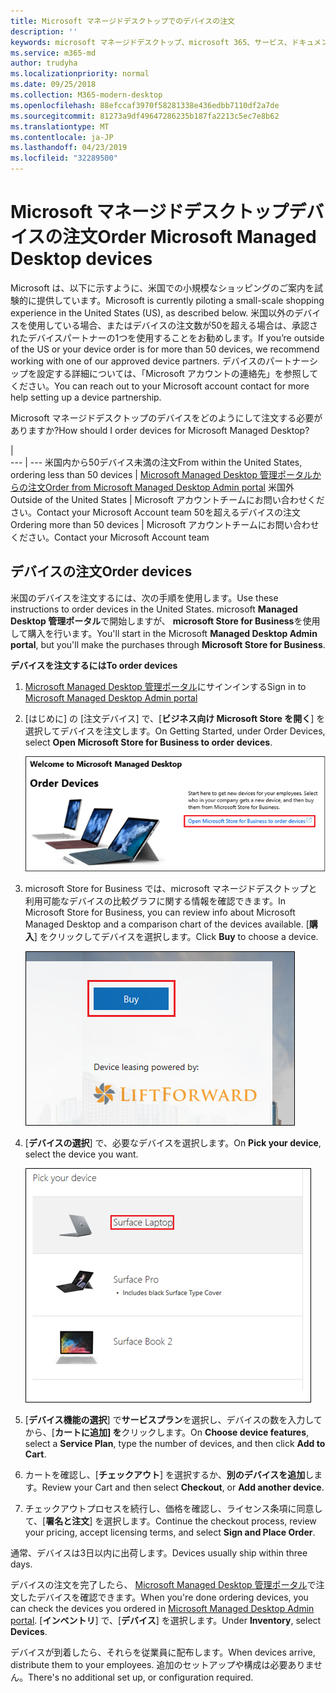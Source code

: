 ```yaml
---
title: Microsoft マネージドデスクトップでのデバイスの注文
description: ''
keywords: microsoft マネージドデスクトップ、microsoft 365、サービス、ドキュメント
ms.service: m365-md
author: trudyha
ms.localizationpriority: normal
ms.date: 09/25/2018
ms.collection: M365-modern-desktop
ms.openlocfilehash: 88efccaf3970f58281338e436edbb7110df2a7de
ms.sourcegitcommit: 81273a9df49647286235b187fa2213c5ec7e8b62
ms.translationtype: MT
ms.contentlocale: ja-JP
ms.lasthandoff: 04/23/2019
ms.locfileid: "32289500"
---
```

# <a name="order-microsoft-managed-desktop-devices"></a><span data-ttu-id="f22da-103">Microsoft マネージドデスクトップデバイスの注文</span><span class="sxs-lookup"><span data-stu-id="f22da-103">Order Microsoft Managed Desktop devices</span></span>

<span data-ttu-id="f22da-104">Microsoft は、以下に示すように、米国での小規模なショッピングのご案内を試験的に提供しています。</span><span class="sxs-lookup"><span data-stu-id="f22da-104">Microsoft is currently piloting a small-scale shopping experience in the United States (US), as described below.</span></span> <span data-ttu-id="f22da-105">米国以外のデバイスを使用している場合、またはデバイスの注文数が50を超える場合は、承認されたデバイスパートナーの1つを使用することをお勧めします。</span><span class="sxs-lookup"><span data-stu-id="f22da-105">If you’re outside of the US or your device order is for more than 50 devices, we recommend working with one of our approved device partners.</span></span> <span data-ttu-id="f22da-106">デバイスのパートナーシップを設定する詳細については、「Microsoft アカウントの連絡先」を参照してください。</span><span class="sxs-lookup"><span data-stu-id="f22da-106">You can reach out to your Microsoft account contact for more help setting up a device partnership.</span></span>

<span data-ttu-id="f22da-107">Microsoft マネージドデスクトップのデバイスをどのようにして注文する必要がありますか?</span><span class="sxs-lookup"><span data-stu-id="f22da-107">How should I order devices for Microsoft Managed Desktop?</span></span>

  |   
 --- | ---
<span data-ttu-id="f22da-108">米国内から50デバイス未満の注文</span><span class="sxs-lookup"><span data-stu-id="f22da-108">From within the United States, ordering less than 50 devices</span></span> | [<span data-ttu-id="f22da-109">Microsoft Managed Desktop 管理ポータルからの注文</span><span class="sxs-lookup"><span data-stu-id="f22da-109">Order from Microsoft Managed Desktop Admin portal</span></span>](https://aka.ms/mmdportal)
<span data-ttu-id="f22da-110">米国外</span><span class="sxs-lookup"><span data-stu-id="f22da-110">Outside of the United States</span></span> | <span data-ttu-id="f22da-111">Microsoft アカウントチームにお問い合わせください。</span><span class="sxs-lookup"><span data-stu-id="f22da-111">Contact your Microsoft Account team</span></span>
<span data-ttu-id="f22da-112">50を超えるデバイスの注文</span><span class="sxs-lookup"><span data-stu-id="f22da-112">Ordering more than 50 devices</span></span> | <span data-ttu-id="f22da-113">Microsoft アカウントチームにお問い合わせください。</span><span class="sxs-lookup"><span data-stu-id="f22da-113">Contact your Microsoft Account team</span></span>

## <a name="order-devices"></a><span data-ttu-id="f22da-114">デバイスの注文</span><span class="sxs-lookup"><span data-stu-id="f22da-114">Order devices</span></span>
<span data-ttu-id="f22da-115">米国のデバイスを注文するには、次の手順を使用します。</span><span class="sxs-lookup"><span data-stu-id="f22da-115">Use these instructions to order devices in the United States.</span></span> <span data-ttu-id="f22da-116">microsoft **Managed Desktop 管理ポータル**で開始しますが、 **microsoft Store for Business**を使用して購入を行います。</span><span class="sxs-lookup"><span data-stu-id="f22da-116">You'll start in the Microsoft **Managed Desktop Admin portal**, but you'll make the purchases through **Microsoft Store for Business**.</span></span> 

 <span data-ttu-id="f22da-117">**デバイスを注文するには**</span><span class="sxs-lookup"><span data-stu-id="f22da-117">**To order devices**</span></span>
 1. <span data-ttu-id="f22da-118">[Microsoft Managed Desktop 管理ポータル](https://aka.ms/mmdportal)にサインインする</span><span class="sxs-lookup"><span data-stu-id="f22da-118">Sign in to [Microsoft Managed Desktop Admin portal](https://aka.ms/mmdportal)</span></span>
 2. <span data-ttu-id="f22da-119">[はじめに] の [注文デバイス] で、[**ビジネス向け Microsoft Store を開く**] を選択してデバイスを注文します。</span><span class="sxs-lookup"><span data-stu-id="f22da-119">On Getting Started, under Order Devices, select **Open Microsoft Store for Business to order devices**.</span></span>
 
    ![作業の開始、デバイスの注文](images/mmd-order-devices.png)
    
3. <span data-ttu-id="f22da-121">microsoft Store for Business では、microsoft マネージドデスクトップと利用可能なデバイスの比較グラフに関する情報を確認できます。</span><span class="sxs-lookup"><span data-stu-id="f22da-121">In Microsoft Store for Business, you can review info about Microsoft Managed Desktop and a comparison chart of the devices available.</span></span> <span data-ttu-id="f22da-122">[**購入**] をクリックしてデバイスを選択します。</span><span class="sxs-lookup"><span data-stu-id="f22da-122">Click **Buy** to choose a device.</span></span> 

    ![ビジネス向けストア、購入](images/msfb-buy.png)

4. <span data-ttu-id="f22da-124">[**デバイスの選択**] で、必要なデバイスを選択します。</span><span class="sxs-lookup"><span data-stu-id="f22da-124">On **Pick your device**, select the device you want.</span></span> 

    ![ビジネス用のストア、選択デバイス](images/msfb-pick-device.png)

5. <span data-ttu-id="f22da-126">[**デバイス機能の選択**] で**サービスプラン**を選択し、デバイスの数を入力してから、[**カートに追加] を**クリックします。</span><span class="sxs-lookup"><span data-stu-id="f22da-126">On **Choose device features**, select a **Service Plan**, type the number of devices, and then click **Add to Cart**.</span></span>

6. <span data-ttu-id="f22da-127">カートを確認し、[**チェックアウト**] を選択するか、**別のデバイスを追加**します。</span><span class="sxs-lookup"><span data-stu-id="f22da-127">Review your Cart and then select **Checkout**, or **Add another device**.</span></span> 

7. <span data-ttu-id="f22da-128">チェックアウトプロセスを続行し、価格を確認し、ライセンス条項に同意して、[**署名と注文**] を選択します。</span><span class="sxs-lookup"><span data-stu-id="f22da-128">Continue the checkout process, review your pricing, accept licensing terms, and select **Sign and Place Order**.</span></span> 

<span data-ttu-id="f22da-129">通常、デバイスは3日以内に出荷します。</span><span class="sxs-lookup"><span data-stu-id="f22da-129">Devices usually ship within three days.</span></span> 

<span data-ttu-id="f22da-130">デバイスの注文を完了したら、 [Microsoft Managed Desktop 管理ポータル](https://aka.ms/mmdportal)で注文したデバイスを確認できます。</span><span class="sxs-lookup"><span data-stu-id="f22da-130">When you're done ordering devices, you can check the devices you ordered in [Microsoft Managed Desktop Admin portal](https://aka.ms/mmdportal).</span></span> <span data-ttu-id="f22da-131">[**インベントリ**] で、[**デバイス**] を選択します。</span><span class="sxs-lookup"><span data-stu-id="f22da-131">Under **Inventory**, select **Devices**.</span></span> 

<span data-ttu-id="f22da-132">デバイスが到着したら、それらを従業員に配布します。</span><span class="sxs-lookup"><span data-stu-id="f22da-132">When devices arrive, distribute them to your employees.</span></span> <span data-ttu-id="f22da-133">追加のセットアップや構成は必要ありません。</span><span class="sxs-lookup"><span data-stu-id="f22da-133">There's no additional set up, or configuration required.</span></span> 

